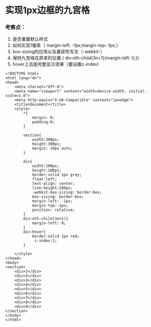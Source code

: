 # 实现1px边框的九宫格
### 考察点：
1. 是否重置默认样式
2. 如何实现1像素（ margin-left: -1px;margin-top:-1px;）
3. box-sizing的应用以及兼容性写法（-webkit-）
4. 保持九宫格在原来的位置 (  div:nth-child(3n+1){margin-left: 0;})
5. hover上去能完整显示效果（要设置z-index）

```
<!DOCTYPE html>
<html lang="en">
<head>
    <meta charset="UTF-8">
    <meta name="viewport" content="width=device-width, initial-scale=1.0">
    <meta http-equiv="X-UA-Compatible" content="ie=edge">
    <title>Document</title>
    <style>
        *{
            margin: 0;
            padding:0;
        }

        section{
            width:300px;
            height:300px;
            margin: 10px auto;
        }

        div{
            width:100px;
            height:100px;
            border:solid 1px grey;
            float:left;
            text-align: center;
            line-height:100px;
            -webkit-box-sizing: border-box;
            box-sizing: border-box;
            margin-left: -1px;
            margin-top:-1px;
            position: relative;
        }
        div:nth-child(3n+1){
            margin-left: 0;
        }
        div:hover{
            border:solid 1px red;
             z-index:2;
        }

    </style>
</head>
<body>
<section>
    <div>1</div>
    <div>2</div>
    <div>3</div>
    <div>4</div>
    <div>5</div>
    <div>6</div>
    <div>7</div>
    <div>8</div>
    <div>9</div>
</section>
</body>
</html>
```